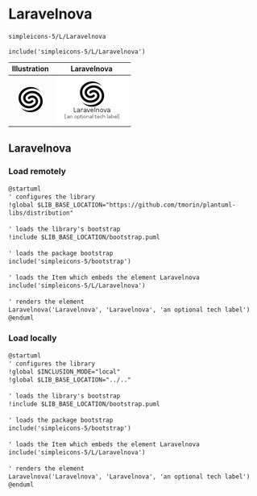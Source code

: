 # Laravelnova


```text
simpleicons-5/L/Laravelnova
```

```text
include('simpleicons-5/L/Laravelnova')
```



| Illustration | Laravelnova |
| :---: | :---: |
| ![illustration for Illustration](../../simpleicons-5/L/Laravelnova.png) | ![illustration for Laravelnova](../../simpleicons-5/L/Laravelnova.Local.png) |




## Laravelnova

### Load remotely
```plantuml
@startuml
' configures the library
!global $LIB_BASE_LOCATION="https://github.com/tmorin/plantuml-libs/distribution"

' loads the library's bootstrap
!include $LIB_BASE_LOCATION/bootstrap.puml

' loads the package bootstrap
include('simpleicons-5/bootstrap')

' loads the Item which embeds the element Laravelnova
include('simpleicons-5/L/Laravelnova')

' renders the element
Laravelnova('Laravelnova', 'Laravelnova', 'an optional tech label')
@enduml
```

### Load locally
```plantuml
@startuml
' configures the library
!global $INCLUSION_MODE="local"
!global $LIB_BASE_LOCATION="../.."

' loads the library's bootstrap
!include $LIB_BASE_LOCATION/bootstrap.puml

' loads the package bootstrap
include('simpleicons-5/bootstrap')

' loads the Item which embeds the element Laravelnova
include('simpleicons-5/L/Laravelnova')

' renders the element
Laravelnova('Laravelnova', 'Laravelnova', 'an optional tech label')
@enduml
```

